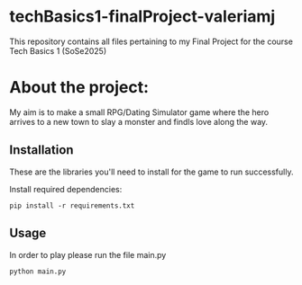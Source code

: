 # techBasics1-finalProject-valeriamj
This repository contains all files pertaining to my Final Project for the course Tech Basics 1 (SoSe2025)

# About the project: 
My aim is to make a small RPG/Dating Simulator game where the hero arrives to a new town to slay a monster and findls love along the way.

## Installation
These are the libraries you'll need to install for the game to run successfully.

Install required dependencies:
```
pip install -r requirements.txt
```

## Usage
In order to play please run the file main.py
```
python main.py
```